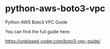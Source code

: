 # python-aws-boto3-vpc
Python AWS Boto3 VPC Guide

You can find the full guide here:

https://unbiased-coder.com/boto3-vpc-guide/

